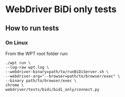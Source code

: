 # WebDriver BiDi only tests

## How to run tests

### On Linux

From the WPT root folder run:

```
./wpt run \
--log-raw wpt.log \
--webdriver-binary=path/to/runBiDiServer.sh \
--webdriver-arg="--browser=path/to/browser/exec" \
--binary path/to/browser/exec \
chrome \
webdriver/tests/bidi/bidi_only/connect.py
```